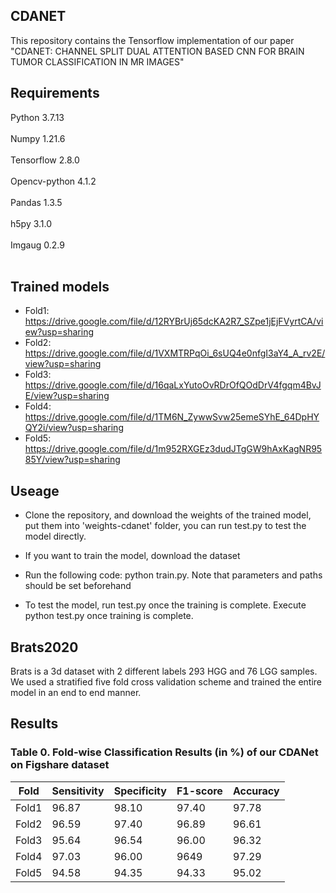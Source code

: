 ## CDANET
This repository contains the Tensorflow implementation of our paper "CDANET: CHANNEL SPLIT DUAL ATTENTION BASED CNN FOR BRAIN TUMOR
CLASSIFICATION IN MR IMAGES"

## Requirements
Python 3.7.13 <br />
<br />
Numpy 1.21.6 <br />
<br />
Tensorflow 2.8.0 <br />
<br />
Opencv-python 4.1.2 <br />
<br />
Pandas 1.3.5 <br />
<br />
h5py 3.1.0 <br />
<br />
Imgaug 0.2.9 <br />
<br />

## Trained models
- Fold1: https://drive.google.com/file/d/12RYBrUj65dcKA2R7_SZpe1jEjFVyrtCA/view?usp=sharing
- Fold2: https://drive.google.com/file/d/1VXMTRPqOi_6sUQ4e0nfgI3aY4_A_rv2E/view?usp=sharing
- Fold3: https://drive.google.com/file/d/16qaLxYutoOvRDrOfQOdDrV4fgqm4BvJE/view?usp=sharing
- Fold4: https://drive.google.com/file/d/1TM6N_ZywwSvw25emeSYhE_64DpHYQY2i/view?usp=sharing
- Fold5: https://drive.google.com/file/d/1m952RXGEz3dudJTgGW9hAxKagNR9585Y/view?usp=sharing

## Useage
- Clone the repository, and download the weights of the trained model, put them into 'weights-cdanet' folder, you can run test.py to test the model directly. 

- If you want to train the model, download the dataset

- Run the following code: python train.py. Note that parameters and paths should be set beforehand

- To test the model, run test.py once the training is complete. Execute python test.py once training is complete. 

## Brats2020 
Brats is a 3d dataset with 2 different labels 293 HGG and 76 LGG samples. We used a stratified five fold cross validation scheme and trained the entire model in an end to end manner.
 
## Results

### Table 0. Fold-wise Classification Results (in %) of our CDANet on Figshare dataset
Fold|Sensitivity|Specificity|F1-score|Accuracy
---|---|---|---|---
Fold1|96.87|98.10|97.40|97.78
Fold2|96.59|97.40|96.89|96.61
Fold3|95.64|96.54|96.00|96.32
Fold4|97.03|96.00|9649|97.29
Fold5|94.58|94.35|94.33|95.02
